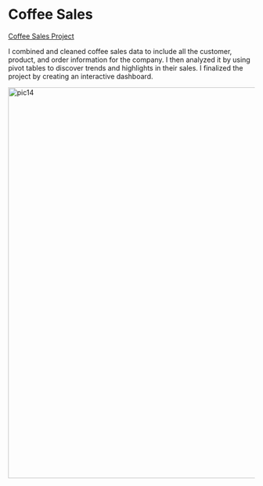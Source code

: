 # Coffee Sales

[Coffee Sales Project](https://github.com/edbeato/coffee_sales/blob/77ec5e6df793c2792ccbb9c7a9a07830547480a4/Coffee%20Sales.xlsx)

I combined and cleaned coffee sales data to include all the customer, product, and order information for the company. 
I then analyzed it by using pivot tables to discover trends and highlights in their sales. I finalized the project by creating an interactive dashboard.

<img width="798" alt="pic14" src="https://github.com/edbeato/coffee_sales/assets/163080154/7edf519d-7423-448f-ae63-ba38be4d6239">
